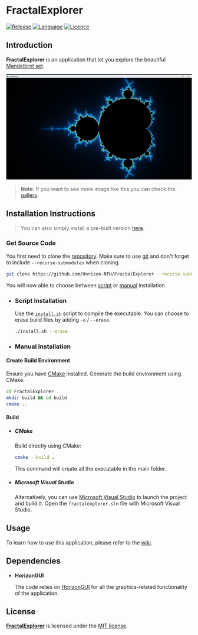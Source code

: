 # FractalExplorer

[![Release](https://img.shields.io/badge/Release-v3.1-blueviolet)](https://github.com/Horizon-NTH/FractalExplorer/releases)
[![Language](https://img.shields.io/badge/Language-C%2B%2B-0052cf)](https://en.wikipedia.org/wiki/C++)
[![Licence](https://img.shields.io/badge/License-MIT-yellow.svg)](LICENSE)

## Introduction

**FractalExplorer** is an application that let you explore the beautiful [Mandelbrot set](https://en.wikipedia.org/wiki/Mandelbrot_set).

![Mandelbrot set](https://github.com/Horizon-NTH/FractalExplorer/blob/master/assets/screenshots/mandelbrot0.png)

> **Note**: If you want to see more image like this you can check the [gallery](https://github.com/Horizon-NTH/FractalExplorer/wiki/Gallery).

## Installation Instructions

> You can also simply install a pre-built version [here](https://github.com/Horizon-NTH/FractalExplorer/releases).

### Get Source Code

You first need to clone the [repository](https://github.com/Horizon-NTH/FractalExplorer). Make sure to use [git](https://git-scm.com) and don't forget to include `--recurse-submodules` when cloning.

```bash
git clone https://github.com/Horizon-NTH/FractalExplorer --recurse-submodules
```

You will now able to choose between [script](#script-installation) or [manual](#manual-installation) installation

- ### Script Installation

  Use the [`install.sh`](https://github.com/Horizon-NTH/FractalExplorer/blob/master/install.sh) script to compile the executable. You can choose to erase build files by adding `-e` / `--erase`.

  ```bash
  ./install.sh --erase
  ```

- ### Manual Installation

#### Create Build Environment

  Ensure you have [CMake](https://cmake.org/) installed. Generate the build environment using CMake.

  ```bash
  cd FractalExplorer
  mkdir build && cd build
  cmake ..
  ```

#### Build

- ##### CMake

    Build directly using CMake:

    ```bash
    cmake --build .
    ```

    This command will create all the executable in the main folder.

- ##### Microsoft Visual Studio

    Alternatively, you can use [Microsoft Visual Studio](https://visualstudio.microsoft.com/) to launch the project and build it. Open the `fractalexplorer.sln` file with Microsoft Visual Studio.

## Usage

To learn how to use this application, please refer to the [wiki](https://github.com/Horizon-NTH/FractalExplorer/wiki).

## Dependencies

- **HorizonGUI**

    The code relies on [HorizonGUI](https://github.com/Horizon-NTH/HorizonGUI) for all the graphics-related functionality of the application.

## License

[**FractalExplorer**](https://github.com/Horizon-NTH/FractalExplorer) is licensed under the [MIT license](https://github.com/Horizon-NTH/FractalExplorer/blob/master/LICENSE).
